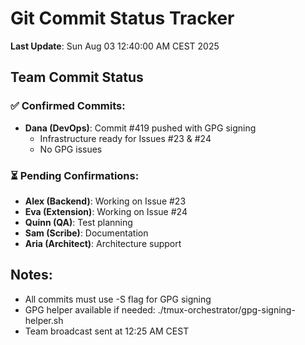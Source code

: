 # Git Commit Status Tracker

**Last Update**: Sun Aug 03 12:40:00 AM CEST 2025

## Team Commit Status

### ✅ Confirmed Commits:
- **Dana (DevOps)**: Commit #419 pushed with GPG signing
  - Infrastructure ready for Issues #23 & #24
  - No GPG issues

### ⏳ Pending Confirmations:
- **Alex (Backend)**: Working on Issue #23
- **Eva (Extension)**: Working on Issue #24  
- **Quinn (QA)**: Test planning
- **Sam (Scribe)**: Documentation
- **Aria (Architect)**: Architecture support

## Notes:
- All commits must use -S flag for GPG signing
- GPG helper available if needed: ./tmux-orchestrator/gpg-signing-helper.sh
- Team broadcast sent at 12:25 AM CEST